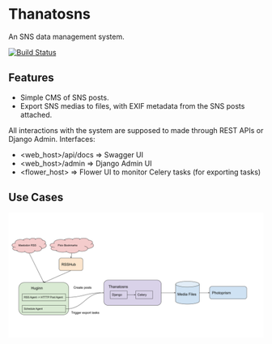 # Thanatosns
An SNS data management system.

[![Build Status](https://drone.15cm.net/api/badges/15cm/thanatosns/status.svg)](https://drone.15cm.net/15cm/thanatosns)

## Features
* Simple CMS of SNS posts.
* Export SNS medias to files, with EXIF metadata from the SNS posts attached.

All interactions with the system are supposed to made through REST APIs or Django Admin. Interfaces:
* <web_host>/api/docs => Swagger UI
* <web_host>/admin => Django Admin UI
* <flower_host> => Flower UI to monitor Celery tasks (for exporting tasks)

## Use Cases

![Use case 1](./docs/use-case-1.svg)
